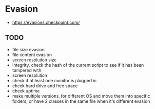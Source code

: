 # Evasion

- <https://evasions.checkpoint.com/>

## TODO

- file size evasion
- file content evasion
- screen resolution size
- integrity, check the hash of the current script to see if it has been tampered with
- screen resolution
- check if at least one monitor is plugged in
- check hard drive and free space
- check uptime
- make multiple versions, for different OS and move them into specific folders, or have 2 classes in the same file when it's different evasion

